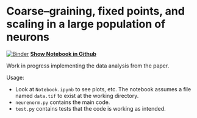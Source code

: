 # Coarse–graining, fixed points, and scaling in a large population of neurons

[![Binder](https://mybinder.org/badge_logo.svg)](https://mybinder.org/v2/gh/manuel-rhdt/neuronal-correlations/master) **[Show Notebook in Github](Notebook.ipynb)**

Work in progress implementing the data analysis from the paper.

Usage:

- Look at `Notebook.ipynb` to see plots, etc. The notebook assumes a file named `data.tif` to exist at the working directory.
- `neurenorm.py` contains the main code.
- `test.py` contains tests that the code is working as intended.

